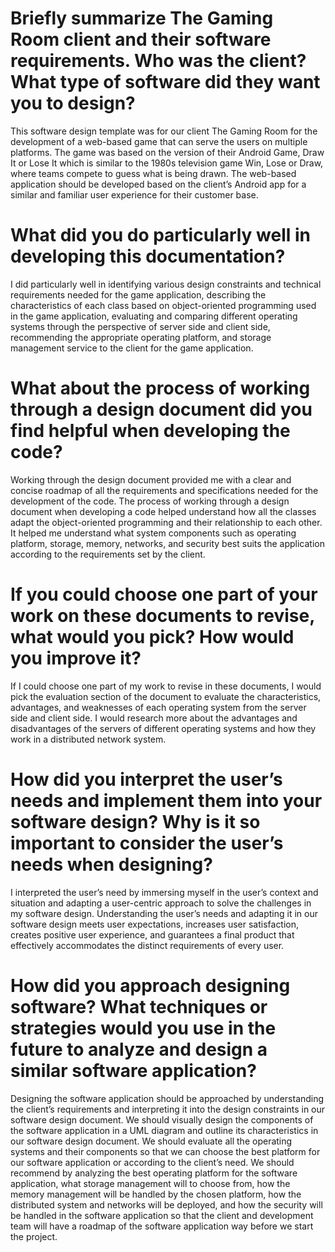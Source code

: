 # **Briefly summarize The Gaming Room client and their software requirements. Who was the client? What type of software did they want you to design?**

This software design template was for our client The Gaming Room for the development of a web-based game that can serve the users on multiple platforms. The game was based on the version of their Android Game, Draw It or Lose It which is similar to the 1980s television game Win, Lose or Draw, where teams compete to guess what is being drawn. The web-based application should be developed based on the client’s Android app for a similar and familiar user experience for their customer base. 

# **What did you do particularly well in developing this documentation?**

I did particularly well in identifying various design constraints and technical requirements needed for the game application, describing the characteristics of each class based on object-oriented programming used in the game application, evaluating and comparing different operating systems through the perspective of server side and client side, recommending the appropriate operating platform, and storage management service to the client for the game application.  

# **What about the process of working through a design document did you find helpful when developing the code?**

Working through the design document provided me with a clear and concise roadmap of all the requirements and specifications needed for the development of the code. The process of working through a design document when developing a code helped understand how all the classes adapt the object-oriented programming and their relationship to each other. It helped me understand what system components such as operating platform, storage, memory, networks, and security best suits the application according to the requirements set by the client.  

# **If you could choose one part of your work on these documents to revise, what would you pick? How would you improve it?**

If I could choose one part of my work to revise in these documents, I would pick the evaluation section of the document to evaluate the characteristics, advantages, and weaknesses of each operating system from the server side and client side. I would research more about the advantages and disadvantages of the servers of different operating systems and how they work in a distributed network system.   

# **How did you interpret the user’s needs and implement them into your software design? Why is it so important to consider the user’s needs when designing?**

I interpreted the user’s need by immersing myself in the user’s context and situation and adapting a user-centric approach to solve the challenges in my software design. Understanding the user’s needs and adapting it in our software design meets user expectations, increases user satisfaction, creates positive user experience, and guarantees a final product that effectively accommodates the distinct requirements of every user. 

# **How did you approach designing software? What techniques or strategies would you use in the future to analyze and design a similar software application?**

Designing the software application should be approached by understanding the client’s requirements and interpreting it into the design constraints in our software design document. We should visually design the components of the software application in a UML diagram and outline its characteristics in our software design document. We should evaluate all the operating systems and their components so that we can choose the best platform for our software application or according to the client’s need. We should recommend by analyzing the best operating platform for the software application, what storage management will to choose from, how the memory management will be handled by the chosen platform, how the distributed system and networks will be deployed, and how the security will be handled in the software application so that the client and development team will have a roadmap of the software application way before we start the project.

